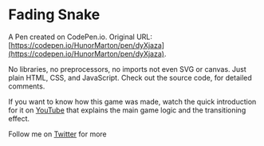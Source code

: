 # Fading Snake

A Pen created on CodePen.io. Original URL: [https://codepen.io/HunorMarton/pen/dyXjaza](https://codepen.io/HunorMarton/pen/dyXjaza).

No libraries, no preprocessors, no imports not even SVG or canvas. Just plain HTML, CSS, and JavaScript. Check out the source code, for detailed comments.

If you want to know how this game was made, watch the quick introduction for it on [YouTube](https://youtu.be/TAmYp4jKWoM) that explains the main game logic and the transitioning effect.


Follow me on [Twitter](https://twitter.com/HunorBorbely) for more
